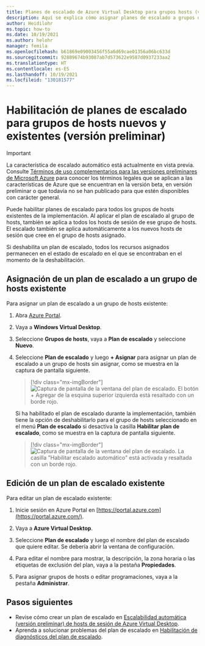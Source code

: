```yaml
---
title: Planes de escalado de Azure Virtual Desktop para grupos hosts (versión preliminar)
description: Aquí se explica cómo asignar planes de escalado a grupos de hosts nuevos o existentes de la implementación.
author: Heidilohr
ms.topic: how-to
ms.date: 10/19/2021
ms.author: helohr
manager: femila
ms.openlocfilehash: b61869e09003456f55a6d69cae01356a06bc633d
ms.sourcegitcommit: 92889674b93087ab7d573622e9587d0937233aa2
ms.translationtype: HT
ms.contentlocale: es-ES
ms.lasthandoff: 10/19/2021
ms.locfileid: "130181577"
---
```

# <a name="enable-scaling-plans-for-existing-and-new-host-pools-preview"></a>Habilitación de planes de escalado para grupos de hosts nuevos y existentes (versión preliminar)

> [!IMPORTANT]
> La característica de escalado automático está actualmente en vista previa.
> Consulte [Términos de uso complementarios para las versiones preliminares de Microsoft Azure](https://azure.microsoft.com/support/legal/preview-supplemental-terms/) para conocer los términos legales que se aplican a las características de Azure que se encuentran en la versión beta, en versión preliminar o que todavía no se han publicado para que estén disponibles con carácter general.

Puede habilitar planes de escalado para todos los grupos de hosts existentes de la implementación. Al aplicar el plan de escalado al grupo de hosts, también se aplica a todos los hosts de sesión de ese grupo de hosts. El escalado también se aplica automáticamente a los nuevos hosts de sesión que cree en el grupo de hosts asignado.

Si deshabilita un plan de escalado, todos los recursos asignados permanecen en el estado de escalado en el que se encontraban en el momento de la deshabilitación.

## <a name="assign-a-scaling-plan-to-an-existing-host-pool"></a>Asignación de un plan de escalado a un grupo de hosts existente

Para asignar un plan de escalado a un grupo de hosts existente:

1. Abra [Azure Portal](https://portal.azure.com).

2. Vaya a **Windows Virtual Desktop**.

3. Seleccione **Grupos de hosts**, vaya a **Plan de escalado** y seleccione **Nuevo**.

4. Seleccione **Plan de escalado** y luego **+ Asignar** para asignar un plan de escalado a un grupo de hosts sin asignar, como se muestra en la captura de pantalla siguiente.

    > [!div class="mx-imgBorder"]
    > ![Captura de pantalla de la ventana del plan de escalado. El botón + Agregar de la esquina superior izquierda está resaltado con un borde rojo.](media/assign-scaling-plan.png)

    Si ha habilitado el plan de escalado durante la implementación, también tiene la opción de deshabilitarlo para el grupo de hosts seleccionado en el menú **Plan de escalado** si desactiva la casilla **Habilitar plan de escalado**, como se muestra en la captura de pantalla siguiente.

    > [!div class="mx-imgBorder"]
    > ![Captura de pantalla de la ventana del plan de escalado. La casilla "Habilitar escalado automático" está activada y resaltada con un borde rojo.](media/enable-autoscale.png)

## <a name="edit-an-existing-scaling-plan"></a>Edición de un plan de escalado existente

Para editar un plan de escalado existente:

1. Inicie sesión en Azure Portal en [https://portal.azure.com](https://portal.azure.com/).

2. Vaya a **Azure Virtual Desktop**.

3. Seleccione **Plan de escalado** y luego el nombre del plan de escalado que quiere editar. Se debería abrir la ventana de configuración.

4. Para editar el nombre para mostrar, la descripción, la zona horaria o las etiquetas de exclusión del plan, vaya a la pestaña **Propiedades**.

5. Para asignar grupos de hosts o editar programaciones, vaya a la pestaña **Administrar**.

## <a name="next-steps"></a>Pasos siguientes

- Revise cómo crear un plan de escalado en [Escalabilidad automática (versión preliminar) de hosts de sesión de Azure Virtual Desktop](autoscale-new-existing-host-pool.md).
- Aprenda a solucionar problemas del plan de escalado en [Habilitación de diagnósticos del plan de escalado](autoscale-diagnostics.md).